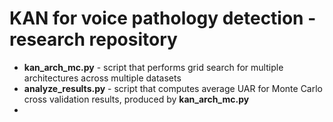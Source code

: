 # KAN for voice pathology detection - research repository

- **kan_arch_mc.py** - script that performs grid search for multiple architectures across multiple datasets
- **analyze_results.py** - script that computes average UAR for Monte Carlo cross validation results, produced by **kan_arch_mc.py**
-    